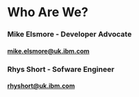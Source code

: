 #  Who Are We?

### Mike Elsmore - Developer Advocate

#### mike.elsmore@uk.ibm.com


### Rhys Short - Sofware Engineer

#### rhyshort@uk.ibm.com
